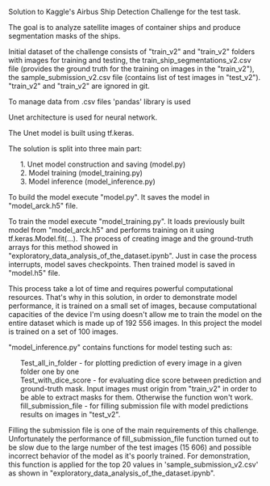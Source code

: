 <p>Solution to Kaggle's Airbus Ship Detection Challenge for the test task.</p>

<p>The goal is to analyze satellite images of container ships and produce segmentation masks of the ships.</p>

<p>Initial dataset of the challenge consists of "train_v2" and "train_v2" folders with images for training and testing, 
the train_ship_segmentations_v2.csv file (provides the ground truth for the training on images in the "train_v2"),
the sample_submission_v2.csv file (contains list of test images in "test_v2"). "train_v2" and "train_v2" are ignored in git.</p>

<p>To manage data from .csv files 'pandas' library is used</p>

<p>Unet architecture is used for neural network.</p>

<p>The Unet model is built using tf.keras.</p>

<p>The solution is split into three main part:</p>

<ul style="list-style: none;">
    <li>1. Unet model construction and saving (model.py)</li>
    <li>2. Model training (model_training.py)</li>
    <li>3. Model inference (model_inference.py)</li>
</ul>

<p>To build the model execute "model.py". It saves the model in "model_arck.h5" file.</p>

<p>To train the model execute "model_training.py". It loads previously built model from "model_arck.h5" 
and performs training on it using tf.keras.Model.fit(...). The process of creating image and 
the ground-truth arrays for this method showed in "exploratory_data_analysis_of_the_dataset.ipynb". 
Just in case the process interrupts, model saves checkpoints.
Then trained model is saved in "model.h5" file.</p>

<p>This process take a lot of time and requires powerful computational resources. That's why in this solution, 
in order to demonstrate model performance, it is trained on a small set of images, because computational
capacities of the device I'm using doesn't allow me to train the model on the entire dataset
which is made up of 192 556 images. In this project the model is trained on a set of 100 images.</p>

<p>"model_inference.py" contains functions for model testing such as:</p>

<ul style="list-style: none;">
    <li>Test_all_in_folder - for plotting prediction of every image in a given folder one by one</li>
    <li>Test_with_dice_score - for evaluating dice score between prediction and ground-truth mask. 
    Input images must origin from "train_v2" in order to be able to extract masks for them. Otherwise the function won't work.</li>
    <li>fill_submission_file - for filling submission file with model predictions results on images in "test_v2".</li>
</ul>

<p>Filling the submission file is one of the main requirements of this challenge. Unfortunately the performance of fill_submission_file function turned out to be slow due to the large number of the test images (15 606) and possible incorrect behavior of the model as it's poorly trained. For demonstration, this function is applied for the top 20 values in 'sample_submission_v2.csv' as shown in "exploratory_data_analysis_of_the_dataset.ipynb".</p>